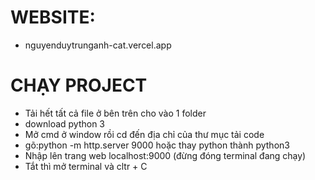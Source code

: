 # WEBSITE:
- nguyenduytrunganh-cat.vercel.app

# CHẠY PROJECT
-   Tải hết tất cả file ở bên trên cho vào 1 folder
-   download python 3
-   Mở cmd ở window rồi cd đến địa chỉ của thư mục tải code
-   gõ:python -m http.server 9000 hoặc thay python thành python3
-   Nhập lên trang web localhost:9000 (đừng đóng terminal đang chạy)
-   Tắt thì mở terminal và cltr + C

